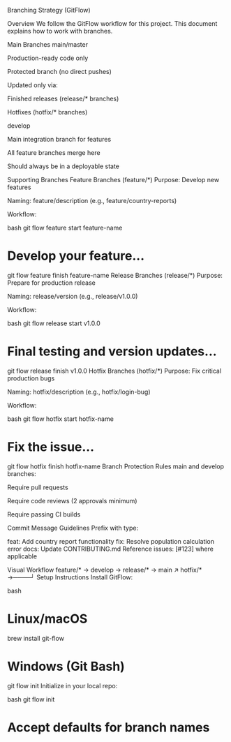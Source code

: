 Branching Strategy (GitFlow)


Overview
We follow the GitFlow workflow for this project. This document explains how to work with branches.

Main Branches
main/master

Production-ready code only

Protected branch (no direct pushes)

Updated only via:

Finished releases (release/* branches)

Hotfixes (hotfix/* branches)

develop

Main integration branch for features

All feature branches merge here

Should always be in a deployable state

Supporting Branches
Feature Branches (feature/*)
Purpose: Develop new features

Naming: feature/description (e.g., feature/country-reports)

Workflow:

bash
git flow feature start feature-name
# Develop your feature...
git flow feature finish feature-name
Release Branches (release/*)
Purpose: Prepare for production release

Naming: release/version (e.g., release/v1.0.0)

Workflow:

bash
git flow release start v1.0.0
# Final testing and version updates...
git flow release finish v1.0.0
Hotfix Branches (hotfix/*)
Purpose: Fix critical production bugs

Naming: hotfix/description (e.g., hotfix/login-bug)

Workflow:

bash
git flow hotfix start hotfix-name
# Fix the issue...
git flow hotfix finish hotfix-name
Branch Protection Rules
main and develop branches:

Require pull requests

Require code reviews (2 approvals minimum)

Require passing CI builds

Commit Message Guidelines
Prefix with type:

feat: Add country report functionality
fix: Resolve population calculation error
docs: Update CONTRIBUTING.md
Reference issues: [#123] where applicable

Visual Workflow
feature/* → develop → release/* → main
                     ↗
       hotfix/* →────┘
Setup Instructions
Install GitFlow:

bash
# Linux/macOS
brew install git-flow

# Windows (Git Bash)
git flow init
Initialize in your local repo:

bash
git flow init
# Accept defaults for branch names
